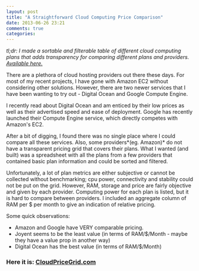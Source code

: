```yaml
---
layout: post
title: "A Straightforward Cloud Computing Price Comparison"
date: 2013-06-26 23:21
comments: true
categories: 
---
```

*tl;dr: I made a sortable and filterable table of different cloud computing plans that adds transparency for comparing different plans and providers. [Available here.](http://CloudPriceGrid.com "Cloud Price Grid")*

There are a plethora of cloud hosting providers out there these days. For most of my recent projects, I have gone with Amazon EC2 without considering other solutions. However, there are two newer services that I have been wanting to try out - Digital Ocean and Google Compute Engine. 

I recently read about Digital Ocean and am enticed by their low prices as well as their advertised speed and ease of deployment. Google has recently launched their Compute Engine service, which directly competes with Amazon's EC2. 

After a bit of digging, I found there was no single place where I could compare all these services. Also, some providers*(eg. Amazon)* do not have a transparent pricing grid that covers their plans. What I wanted (and built) was a spreadsheet with all the plans from a few providers that contained basic plan information and could be sorted and filtered.

Unfortunately, a lot of plan metrics are either subjective or cannot be collected without benchmarking; cpu power, connectivity and stability could not be put on the grid. However, RAM, storage and price are fairly objective and given by each provider. Computing power for each plan is listed, but it is hard to compare between providers. I included an aggregate column of RAM per $ per month to give an indication of relative pricing.

Some quick observations:

- Amazon and Google have VERY comparable pricing.
- Joyent seems to be the least value (in terms of RAM/$/Month - maybe they have a value prop in another way)
- Digital Ocean has the best value (in terms of RAM/$/Month)

### Here it is: [CloudPriceGrid.com](http://CloudPriceGrid.com "Cloud Price Grid")
